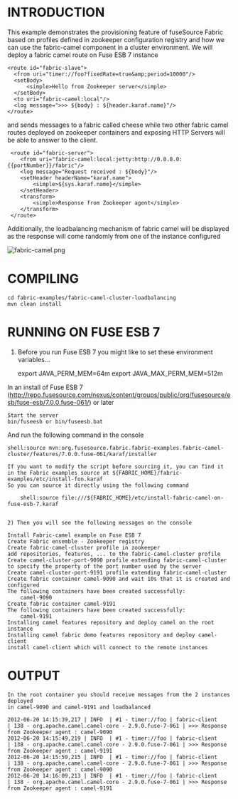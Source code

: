 ﻿﻿INTRODUCTION
============

This example demonstrates the provisioning feature of fuseSource Fabric based on profiles
defined in zookeeper configuration registry and how we can use the fabric-camel component in
a cluster environment.  We will deploy a fabric camel route on Fuse ESB 7 instance

    <route id="fabric-slave">
      <from uri="timer://foo?fixedRate=true&amp;period=10000"/>
      <setBody>
          <simple>Hello from Zookeeper server</simple>
      </setBody>
      <to uri="fabric-camel:local"/>
      <log message=">>> ${body} : ${header.karaf.name}"/>
    </route>

and sends messages to a fabric called cheese while two other fabric camel routes deployed on zookeeper
containers and exposing HTTP Servers will be able to answer to the client.

     <route id="fabric-server">
        <from uri="fabric-camel:local:jetty:http://0.0.0.0:{{portNumber}}/fabric"/>
        <log message="Request received : ${body}"/>
        <setHeader headerName="karaf.name">
            <simple>${sys.karaf.name}</simple>
        </setHeader>
        <transform>
            <simple>Response from Zookeeper agent</simple>
        </transform>
     </route>

Additionally, the loadbalancing mechanism of fabric camel will be displayed as the response will come randomly
from one of the instance configured

![fabric-camel.png](https://github.com/fusesource/fuse/raw/master/fabric/fabric-examples/fabric-camel-cluster-loadbalancing/fabric-camel.png)

COMPILING
=========
    cd fabric-examples/fabric-camel-cluster-loadbalancing
    mvn clean install

RUNNING ON FUSE ESB 7
=====================
1) Before you run Fuse ESB 7 you might like to set these environment variables...

    export JAVA_PERM_MEM=64m
    export JAVA_MAX_PERM_MEM=512m

In an install of Fuse ESB 7 (http://repo.fusesource.com/nexus/content/groups/public/org/fusesource/esb/fuse-esb/7.0.0.fuse-061/) or later

    Start the server
    bin/fuseesb or bin/fuseesb.bat

And run the following command in the console

    shell:source mvn:org.fusesource.fabric.fabric-examples.fabric-camel-cluster/features/7.0.0.fuse-061/karaf/installer

    If you want to modify the script before sourcing it, you can find it in the Fabric examples source at ${FABRIC_HOME}/fabric-examples/etc/install-fon.karaf
    So you can source it directly using the following command

        shell:source file:///${FABRIC_HOME}/etc/install-fabric-camel-on-fuse-esb-7.karaf


    2) Then you will see the following messages on the console

    Install Fabric-camel example on Fuse ESB 7
    Create Fabric ensemble - Zookeeper registry
    Create fabric-camel-cluster profile in zookeeper
    add repositories, features, ... to the fabric-camel-cluster profile
    Create camel-cluster-port-9090 profile extending fabric-camel-cluster to specify the property of the port number used by the server
    Create camel-cluster-port-9191 profile extending fabric-camel-cluster
    Create fabric container camel-9090 and wait 10s that it is created and configured
    The following containers have been created successfully:
    	camel-9090
    Create fabric container camel-9191
    The following containers have been created successfully:
    	camel-9191
    Installing camel features repository and deploy camel on the root instance
    Installing camel fabric demo features repository and deploy camel-client
    install camel-client which will connect to the remote instances

OUTPUT
======

    In the root container you should receive messages from the 2 instances deployed
    in camel-9090 and camel-9191 and loadbalanced

    2012-06-20 14:15:39,217 | INFO  | #1 - timer://foo | fabric-client                    | 138 - org.apache.camel.camel-core - 2.9.0.fuse-7-061 | >>> Response from Zookeeper agent : camel-9090
    2012-06-20 14:15:49,219 | INFO  | #1 - timer://foo | fabric-client                    | 138 - org.apache.camel.camel-core - 2.9.0.fuse-7-061 | >>> Response from Zookeeper agent : camel-9191
    2012-06-20 14:15:59,215 | INFO  | #1 - timer://foo | fabric-client                    | 138 - org.apache.camel.camel-core - 2.9.0.fuse-7-061 | >>> Response from Zookeeper agent : camel-9090
    2012-06-20 14:16:09,213 | INFO  | #1 - timer://foo | fabric-client                    | 138 - org.apache.camel.camel-core - 2.9.0.fuse-7-061 | >>> Response from Zookeeper agent : camel-9191



